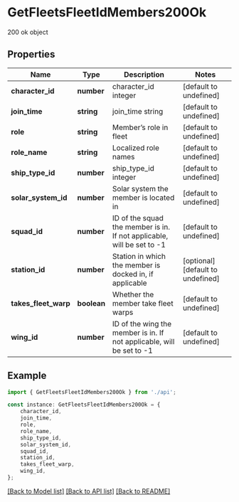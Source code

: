# GetFleetsFleetIdMembers200Ok

200 ok object

## Properties

Name | Type | Description | Notes
------------ | ------------- | ------------- | -------------
**character_id** | **number** | character_id integer | [default to undefined]
**join_time** | **string** | join_time string | [default to undefined]
**role** | **string** | Member’s role in fleet | [default to undefined]
**role_name** | **string** | Localized role names | [default to undefined]
**ship_type_id** | **number** | ship_type_id integer | [default to undefined]
**solar_system_id** | **number** | Solar system the member is located in | [default to undefined]
**squad_id** | **number** | ID of the squad the member is in. If not applicable, will be set to -1 | [default to undefined]
**station_id** | **number** | Station in which the member is docked in, if applicable | [optional] [default to undefined]
**takes_fleet_warp** | **boolean** | Whether the member take fleet warps | [default to undefined]
**wing_id** | **number** | ID of the wing the member is in. If not applicable, will be set to -1 | [default to undefined]

## Example

```typescript
import { GetFleetsFleetIdMembers200Ok } from './api';

const instance: GetFleetsFleetIdMembers200Ok = {
    character_id,
    join_time,
    role,
    role_name,
    ship_type_id,
    solar_system_id,
    squad_id,
    station_id,
    takes_fleet_warp,
    wing_id,
};
```

[[Back to Model list]](../README.md#documentation-for-models) [[Back to API list]](../README.md#documentation-for-api-endpoints) [[Back to README]](../README.md)
